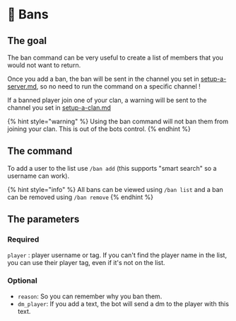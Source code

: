 # 🚪 Bans

## The goal

The ban command can be very useful to create a list of members that you would not want to return.

Once you add a ban, the ban will be sent in the channel you set in [setup-a-server.md](../server-setups/setup-a-server.md "mention"), so no need to run the command on a specific channel !

If a banned player join one of your clan, a warning will be sent to the channel you set in [setup-a-clan.md](../clan-setups/setup-a-clan.md "mention")

{% hint style="warning" %}
Using the ban command will not ban them from joining your clan. This is out of the bots control.
{% endhint %}

## The command

To add a user to the list use `/ban add` (this supports "smart search" so a username can work).&#x20;

{% hint style="info" %}
All bans can be viewed using `/ban list` and a ban can be removed using `/ban remove`
{% endhint %}

## The parameters

### Required

`player` : player username or tag. If you can't find the player name in the list, you can use their player tag, even if it's not on the list.

### Optional

* `reason`: So you can remember why you ban them.
* `dm_player`: If you add a text, the bot will send a dm to the player with this text.

